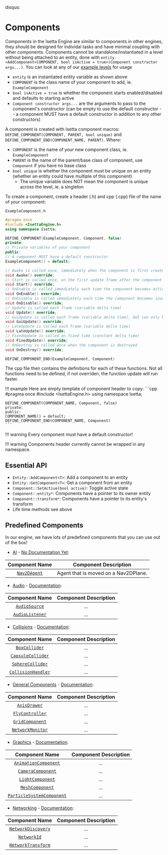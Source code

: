 disqus:
# Components

Components in the Isetta Engine are similar to components in other engines, they should be designed for individal tasks and have minimal coupling with other components. Components cannot be standalone/instantiated in a level without being attached to an entity, done with `entity->AddComponent<COMPONENT, bool isActive = true>(Component constructor args...)`. You can look at any of our [example levels](level.md#example-levels) for usage

- `entity` is an instantiated entity variable as shown above
- `COMPONENT` is the class name of your component to add, ie. `ExampleComponent`
- `bool isActive = true` is whether the component starts enabled/disabled and defaults to starting active
- `Component constructor args...` are the arguments to pass to the component's constructor (can be empty to use the default constructor -- a component MUST have a default constructor in addition to any other constructors)

A component is created with Isetta component macros: `DEFINE_COMPONENT(COMPONENT, PARENT, bool unique)` and `DEFINE_COMPONENT_END(COMPONENT_NAME, PARENT)`. Where:
- `COMPONENT` is the name of your new component class, ie. `ExampleComponent`
- `PARENT` is the name of the parent/base class of component, use `Component` if you have no base class
- `bool unique` is whether the component must be unique on an entity (whether an entity could have multiple of this component)
    - The unique variable does NOT mean the component is unique across the level, ie. a singleton

To create a component, create a header (.h) and cpp (.cpp) file of the name of your component:

`ExampleComponent.h`
```cpp
#pragma once
#include <IsettaEngine.h>
using namespace Isetta;

DEFINE_COMPONENT(ExampleComponent, Component, false)
private:
// Private variables of your component
public:
// A component MUST have a default constructor
ExampleComponent() = default;

// Awake is called once, immediately when the component is first created and enabled
void Awake() override;
// Start is called once, on the first update frame after the component is created and enabled
void Start() override;
// OnEnable is called immediately each time the component becomes active, including after creation
void OnEnable() override;
// OnDisable is called immediately each time the component becomes inactive
void OnDisable() override;
// Update is called each frame (variable delta time)
void Update() override;
// GuiUpdate is called each frame (variable delta time), GUI can only be called in GuiUpdate
void GuiUpdate() override;
// LateUpdate is called each frame (variable delta time)
void LateUpdate() override;
// FixedUpdate is called on fixed time (constant delta time)
void FixedUpdate() override;
// OnDestroy is called once when the component is destroyed
void OnDestroy() override;

DEFINE_COMPONENT_END(ExampleComponent, Component)
```

The cpp file then contains the definitions for each of these functions. Not all functions need to be defined, if not overriden, the function update will run faster.

!!! example
    Here are empty template of component header to copy:
    ```cpp
    #pragma once
    #include <IsettaEngine.h>
    using namespace Isetta;
    
    DEFINE_COMPONENT(COMPONENT_NAME, Component, false)
    private:
    public:
    COMPONENT_NAME() = default;
    DEFINE_COMPONENT_END(COMPONENT_NAME, Component)
    ```

!!! warning
    Every component must have a default constructor!

!!! warning
    Components header currently cannot be wrapped in any namespace.


## Essential API
- `Entity::AddComponent<T>`: Add a component to an entity
- `Entity::GetComponent<T>`: Get a component from an entity
- `Component::SetActive(bool active)`: Toggle active state
- `Component::entity*`: Components have a pointer to its owner entity
- `Component::transform*`: Components have a pointer to its entity's transform
- Life time methods see above

## Predefined Components
In our engine, we have lots of predefined components that you can use out of the box!
- [AI](https://github.com/Isetta-Team/Isetta-Engine/tree/master/Isetta/IsettaEngine/AI) - [No Documentation Yet](#talk_to_Chaojie):

|   Component Name          |   Component Description               |
|       :-:         |           :-:             |
|   [`Nav2DAgent`](https://github.com/Isetta-Team/Isetta-Engine/tree/master/Isetta/IsettaEngine/AI/Nav2DAgent.h)        |       Agent that is moved on a Nav2DPlane.            |

- [Audio](https://github.com/Isetta-Team/Isetta-Engine/tree/master/Isetta/IsettaEngine/Audio) - [Documentation](https://isetta.io/engine_docs/audio/):

|   Component Name          |   Component Description               |
|       :-:         |           :-:             |
|   [`AudioSource`](https://github.com/Isetta-Team/Isetta-Engine/tree/master/Isetta/IsettaEngine/Audio/AudioSource.h)       |       ...         |
|   [`AudioListener`](https://github.com/Isetta-Team/Isetta-Engine/tree/master/Isetta/IsettaEngine/Audio/AudioListener.h)       |       ...         |

- [Collisions](https://github.com/Isetta-Team/Isetta-Engine/tree/master/Isetta/IsettaEngine/Collisions) - [Documentation](https://isetta.io/engine_docs/collisions/):

|   Component Name          |   Component Description               |
|       :-:         |           :-:             |
|   [`BoxCollider`](https://github.com/Isetta-Team/Isetta-Engine/tree/master/Isetta/IsettaEngine/Collisions/BoxCollider.h)      |       ...         |
|   [`CapsuleCollider`](https://github.com/Isetta-Team/Isetta-Engine/tree/master/Isetta/IsettaEngine/Collisions/CapsuleCollider.h)      |       ...         |
|   [`SphereCollider`](https://github.com/Isetta-Team/Isetta-Engine/tree/master/Isetta/IsettaEngine/Collisions/SphereCollider.h)        |       ...         |
|   [`CollisionHandler`](https://github.com/Isetta-Team/Isetta-Engine/tree/master/Isetta/IsettaEngine/Collisions/CollisionHandler.h)        |       ...         |

- [General Components](https://github.com/Isetta-Team/Isetta-Engine/tree/master/Isetta/IsettaEngine/Components) - [Documentation](https://isetta.io/engine_docs/component/):

|   Component Name          |   Component Description               |
|       :-:         |           :-:             |
|   [`AxisDrawer`](https://github.com/Isetta-Team/Isetta-Engine/tree/master/Isetta/IsettaEngine/Components/AxisDrawer.h)        |       ...         |
|   [`FlyController`](https://github.com/Isetta-Team/Isetta-Engine/tree/master/Isetta/IsettaEngine/Components/FlyController.h)      |       ...         |
|   [`GridComponent`](https://github.com/Isetta-Team/Isetta-Engine/tree/master/Isetta/IsettaEngine/Components/GridComponent.h)      |       ...         |
|   [`NetworkMonitor`](https://github.com/Isetta-Team/Isetta-Engine/tree/master/Isetta/IsettaEngine/Components/NetworkMonitor.h)        |       ...         |

- [Graphics](https://github.com/Isetta-Team/Isetta-Engine/tree/master/Isetta/IsettaEngine/Graphics) - [Documentation](https://isetta.io/engine_docs/graphics/):

|   Component Name          |   Component Description               |
|       :-:         |           :-:             |
|   [`AnimationComponent`](https://github.com/Isetta-Team/Isetta-Engine/tree/master/Isetta/IsettaEngine/Graphics/AnimationComponent.h)      |       ...         |
|   [`CameraComponent`](https://github.com/Isetta-Team/Isetta-Engine/tree/master/Isetta/IsettaEngine/Graphics/CameraComponent.h)        |       ...         |
|   [`LightComponent`](https://github.com/Isetta-Team/Isetta-Engine/tree/master/Isetta/IsettaEngine/Graphics/LightComponent.h)      |       ...         |
|   [`MeshComponent`](https://github.com/Isetta-Team/Isetta-Engine/tree/master/Isetta/IsettaEngine/Graphics/MeshComponent.h)        |       ...         |
|   [`ParticleSystemComponent`](https://github.com/Isetta-Team/Isetta-Engine/tree/master/Isetta/IsettaEngine/Components/ParticleSystemComponent.h)      |       ...         |

- [Networking](https://github.com/Isetta-Team/Isetta-Engine/tree/master/Isetta/IsettaEngine/Networking) - [Documentation](https://isetta.io/engine_docs/networking/):

|   Component Name          |   Component Description               |
|       :-:         |           :-:             |
|   [`NetworkDiscovery`](https://github.com/Isetta-Team/Isetta-Engine/tree/master/Isetta/IsettaEngine/Networking/NetworkDiscovery.h)        |       ...         |
|   [`NetworkId`](https://github.com/Isetta-Team/Isetta-Engine/tree/master/Isetta/IsettaEngine/Networking/NetworkId.h)      |       ...         |
|   [`NetworkTransform`](https://github.com/Isetta-Team/Isetta-Engine/tree/master/Isetta/IsettaEngine/Networking/NetworkTransform.h)        |       ...         |